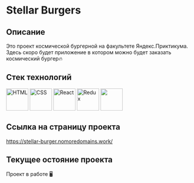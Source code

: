 # Stellar Burgers

## Описание
Это проект космической бургерной на факультете Яндекс.Приктикума. Здесь скоро будет приложение в котором можно будет заказать космический бургер🔥 

## Стек технологий
<div display = 'flex' flex-wrap = 'wrap'>
<img src="https://cdn.jsdelivr.net/gh/devicons/devicon/icons/html5/html5-original-wordmark.svg" alt='HTML' width='60' height='60'/>
<img src="https://cdn.jsdelivr.net/gh/devicons/devicon/icons/css3/css3-original-wordmark.svg" alt='CSS' width='60' height='60'/>
<img src="https://cdn.jsdelivr.net/gh/devicons/devicon/icons/react/react-original-wordmark.svg" alt = 'React' width = '60' height = '60'/>
<img src="https://cdn.jsdelivr.net/gh/devicons/devicon/icons/redux/redux-original.svg" alt = 'Redux' width = '60' height = '60'/>        
<img src="https://cdn.jsdelivr.net/gh/devicons/devicon/icons/typescript/typescript-plain.svg" alt 'TypeScript' width = '60' height = '60'/>
</div>          

## Ссылка на страницу проекта
https://stellar-burger.nomoredomains.work/

## Текущее остояние проекта
Проект в работе 🖥

